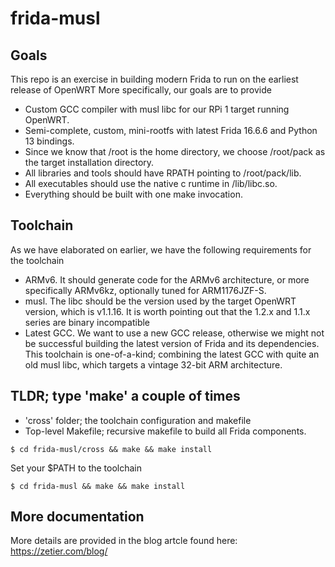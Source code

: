 # frida-musl

## Goals
This repo is an exercise in building modern Frida to run on the earliest release of OpenWRT 
More specifically, our goals are to provide
- Custom GCC compiler with musl libc for our RPi 1 target running OpenWRT.
- Semi-complete, custom, mini-rootfs with latest Frida 16.6.6 and Python 13 bindings.
- Since we know that /root is the home directory, we choose /root/pack as the target installation directory.
- All libraries and tools should have RPATH pointing to /root/pack/lib.
- All executables should use the native c runtime in /lib/libc.so.
- Everything should be built with one make invocation.

## Toolchain
As we have elaborated on earlier, we have the following requirements for the toolchain
- ARMv6. It should generate code for the ARMv6 architecture, or more specifically ARMv6kz, optionally tuned for ARM1176JZF-S.
- musl. The libc should be the version used by the target OpenWRT version, which is v1.1.16. It is worth pointing out that the 1.2.x and 1.1.x series are binary incompatible
- Latest GCC. We want to use a new GCC release, otherwise we might not be successful building the latest version of Frida and its dependencies. 
This toolchain is one-of-a-kind; combining the latest GCC with quite an old musl libc, which targets a vintage 32-bit ARM architecture.

## TLDR; type 'make' a couple of times
- 'cross' folder; the toolchain configuration and makefile
- Top-level Makefile; recursive makefile to build all Frida components.

```
$ cd frida-musl/cross && make && make install
```
Set your $PATH to the toolchain
```
$ cd frida-musl && make && make install
```

## More documentation
More details are provided in the blog artcle found here: https://zetier.com/blog/